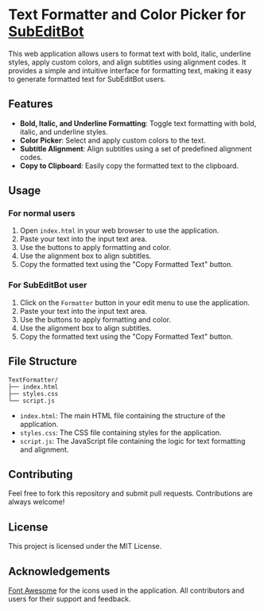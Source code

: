 # Text Formatter and Color Picker for [SubEditBot](https://github.com/anzilr/SubEditBot)

This web application allows users to format text with bold, italic, underline styles, apply custom colors, and align subtitles using alignment codes. It provides a simple and intuitive interface for formatting text, making it easy to generate formatted text for SubEditBot users.

## Features

- **Bold, Italic, and Underline Formatting**: Toggle text formatting with bold, italic, and underline styles.
- **Color Picker**: Select and apply custom colors to the text.
- **Subtitle Alignment**: Align subtitles using a set of predefined alignment codes.
- **Copy to Clipboard**: Easily copy the formatted text to the clipboard.


## Usage

### For normal users

1. Open `index.html` in your web browser to use the application.
2. Paste your text into the input text area.
3. Use the buttons to apply formatting and color.
4. Use the alignment box to align subtitles.
5. Copy the formatted text using the "Copy Formatted Text" button.

### For SubEditBot user

1. Click on the `Formatter` button in your edit menu to use the application.
2. Paste your text into the input text area.
3. Use the buttons to apply formatting and color.
4. Use the alignment box to align subtitles.
5. Copy the formatted text using the "Copy Formatted Text" button.

## File Structure
```
TextFormatter/
├── index.html
├── styles.css
└── script.js
```

- `index.html`: The main HTML file containing the structure of the application.
- `styles.css`: The CSS file containing styles for the application.
- `script.js`: The JavaScript file containing the logic for text formatting and alignment.

## Contributing
Feel free to fork this repository and submit pull requests. Contributions are always welcome!

## License
This project is licensed under the MIT License.

## Acknowledgements
[Font Awesome](https://fontawesome.com/) for the icons used in the application.
All contributors and users for their support and feedback.
